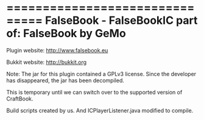 ===============================
FalseBook - FalseBookIC
part of: FalseBook by GeMo
===============================

Plugin website: http://www.falsebook.eu

Bukkit website: http://bukkit.org


Note: The jar for this plugin contained a GPLv3 license.  Since the developer
has disappeared, the jar has been decompiled.

This is temporary until we can switch over to the supported version of
CraftBook.

Build scripts created by us.  And ICPlayerListener.java modified to compile.
